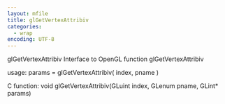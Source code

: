 ```yaml
---
layout: mfile
title: glGetVertexAttribiv
categories:
  - wrap
encoding: UTF-8
---
```


glGetVertexAttribiv  Interface to OpenGL function glGetVertexAttribiv

usage:  params = glGetVertexAttribiv( index, pname )

C function:  void glGetVertexAttribiv(GLuint index, GLenum pname, GLint\* params)